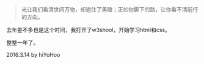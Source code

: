 > 光让我们看清世间万物，却遮住了黑暗；正如你脚下的路，让你看不清前行的方向。

去年差不多也是这个时间，我打开了w3shool，开始学习html和css。

整整一年了。

2016.3.14 by hiYoHoo